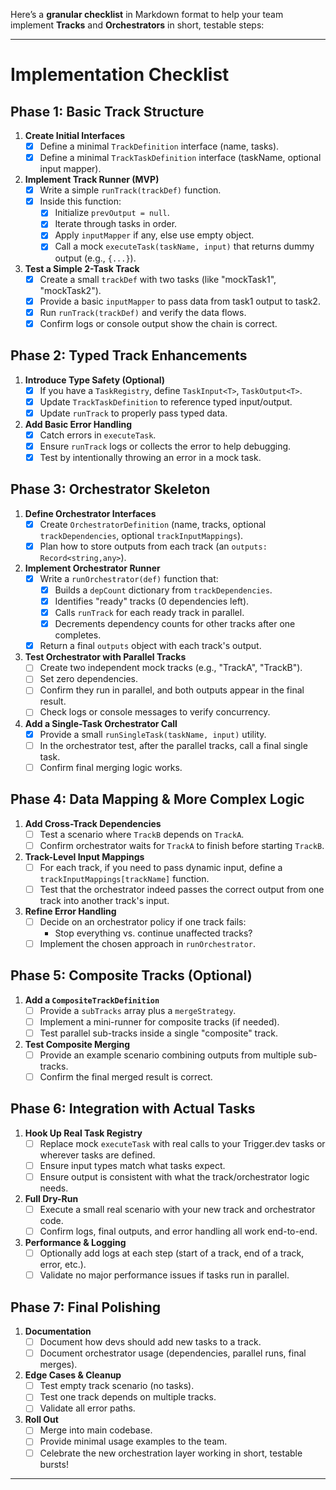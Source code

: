 Here’s a **granular checklist** in Markdown format to help your team implement **Tracks** and **Orchestrators** in short, testable steps:

---

# **Implementation Checklist**

## **Phase 1: Basic Track Structure**
1. **Create Initial Interfaces**  
   - [x] Define a minimal `TrackDefinition` interface (name, tasks).  
   - [x] Define a minimal `TrackTaskDefinition` interface (taskName, optional input mapper).

2. **Implement Track Runner (MVP)**  
   - [x] Write a simple `runTrack(trackDef)` function.  
   - [x] Inside this function:  
     - [x] Initialize `prevOutput = null`.  
     - [x] Iterate through tasks in order.  
     - [x] Apply `inputMapper` if any, else use empty object.  
     - [x] Call a mock `executeTask(taskName, input)` that returns dummy output (e.g., `{...}`).

3. **Test a Simple 2-Task Track**  
   - [x] Create a small `trackDef` with two tasks (like "mockTask1", "mockTask2").  
   - [x] Provide a basic `inputMapper` to pass data from task1 output to task2.  
   - [x] Run `runTrack(trackDef)` and verify the data flows.  
   - [x] Confirm logs or console output show the chain is correct.

## **Phase 2: Typed Track Enhancements**
1. **Introduce Type Safety (Optional)**  
   - [x] If you have a `TaskRegistry`, define `TaskInput<T>`, `TaskOutput<T>`.  
   - [x] Update `TrackTaskDefinition` to reference typed input/output.  
   - [x] Update `runTrack` to properly pass typed data.

2. **Add Basic Error Handling**  
   - [x] Catch errors in `executeTask`.  
   - [x] Ensure `runTrack` logs or collects the error to help debugging.  
   - [x] Test by intentionally throwing an error in a mock task.

## **Phase 3: Orchestrator Skeleton**
1. **Define Orchestrator Interfaces**  
   - [x] Create `OrchestratorDefinition` (name, tracks, optional `trackDependencies`, optional `trackInputMappings`).  
   - [x] Plan how to store outputs from each track (an `outputs: Record<string,any>`).

2. **Implement Orchestrator Runner**  
   - [x] Write a `runOrchestrator(def)` function that:  
     - [x] Builds a `depCount` dictionary from `trackDependencies`.  
     - [x] Identifies "ready" tracks (0 dependencies left).  
     - [x] Calls `runTrack` for each ready track in parallel.  
     - [x] Decrements dependency counts for other tracks after one completes.  
   - [x] Return a final `outputs` object with each track's output.

3. **Test Orchestrator with Parallel Tracks**  
   - [ ] Create two independent mock tracks (e.g., "TrackA", "TrackB").  
   - [ ] Set zero dependencies.  
   - [ ] Confirm they run in parallel, and both outputs appear in the final result.  
   - [ ] Check logs or console messages to verify concurrency.

4. **Add a Single-Task Orchestrator Call**  
   - [x] Provide a small `runSingleTask(taskName, input)` utility.  
   - [ ] In the orchestrator test, after the parallel tracks, call a final single task.  
   - [ ] Confirm final merging logic works.

## **Phase 4: Data Mapping & More Complex Logic**
1. **Add Cross-Track Dependencies**  
   - [ ] Test a scenario where `TrackB` depends on `TrackA`.  
   - [ ] Confirm orchestrator waits for `TrackA` to finish before starting `TrackB`.

2. **Track-Level Input Mappings**  
   - [ ] For each track, if you need to pass dynamic input, define a `trackInputMappings[trackName]` function.  
   - [ ] Test that the orchestrator indeed passes the correct output from one track into another track's input.

3. **Refine Error Handling**  
   - [ ] Decide on an orchestrator policy if one track fails:  
     - Stop everything vs. continue unaffected tracks?  
   - [ ] Implement the chosen approach in `runOrchestrator`.

## **Phase 5: Composite Tracks (Optional)**
1. **Add a `CompositeTrackDefinition`**  
   - [ ] Provide a `subTracks` array plus a `mergeStrategy`.  
   - [ ] Implement a mini-runner for composite tracks (if needed).  
   - [ ] Test parallel sub-tracks inside a single "composite" track.

2. **Test Composite Merging**  
   - [ ] Provide an example scenario combining outputs from multiple sub-tracks.  
   - [ ] Confirm the final merged result is correct.

## **Phase 6: Integration with Actual Tasks**
1. **Hook Up Real Task Registry**  
   - [ ] Replace mock `executeTask` with real calls to your Trigger.dev tasks or wherever tasks are defined.  
   - [ ] Ensure input types match what tasks expect.  
   - [ ] Ensure output is consistent with what the track/orchestrator logic needs.

2. **Full Dry-Run**  
   - [ ] Execute a small real scenario with your new track and orchestrator code.  
   - [ ] Confirm logs, final outputs, and error handling all work end-to-end.

3. **Performance & Logging**  
   - [ ] Optionally add logs at each step (start of a track, end of a track, error, etc.).  
   - [ ] Validate no major performance issues if tasks run in parallel.

## **Phase 7: Final Polishing**
1. **Documentation**  
   - [ ] Document how devs should add new tasks to a track.  
   - [ ] Document orchestrator usage (dependencies, parallel runs, final merges).

2. **Edge Cases & Cleanup**  
   - [ ] Test empty track scenario (no tasks).  
   - [ ] Test one track depends on multiple tracks.  
   - [ ] Validate all error paths.

3. **Roll Out**  
   - [ ] Merge into main codebase.  
   - [ ] Provide minimal usage examples to the team.  
   - [ ] Celebrate the new orchestration layer working in short, testable bursts!

---
